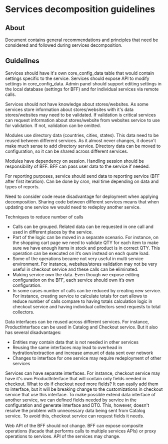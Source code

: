 # Services decomposition guidelines

## About

Document contains general recommendations and principles that need be considered and followed during services decomposition.

## Guidelines

Services should have it's own core_config_data table that would contain settings specific to the service. Services should expose API to modify settings in core_config_data. Admin panel should support editing settings in the local database (settings for BFF) and for individual services via remote calls.

Services should not have knowledge about stores/websites. As some services store information about stores/websites with it's data stores/websites may need to be validated. If validation is critical services can request information about stores/website from websites service to use for validation. If not, validation can be omitted.

Modules use directory data (countries, cities, states). This data need to be reused between different services. As it almost never changes, it doesn't make much sense to add directory service. Directory data can be moved to configuration, so it can be shared across different services.

Modules have dependency on session. Handling session should be responsibility of BFF. BFF can pass user data to the service if needed.

For reporting purposes, service should send data to reporting service (BFF after first iteration). Can be done by cron, real time depending on data and types of reports.

Need to consider code reuse disadvantage for deployment when applying decomposition. Sharing code between different services means that when updating one service we would need to redeploy another service.

Techniques to reduce number of calls
* Calls can be grouped. Related data can be requested in one call and used in different places by the service.
* Part of the logic can be moved in a separate scenario. For instance, on the shopping cart page we need to validate QTY for each item to make sure we have enough items in stock and product is in correct QTY. This operation can be executed on it’s own instead on each quote load.
* Some of the operations became not very useful in multi service environment. For instance, websites/stores validation may not be very useful in checkout service and these calls can be eliminated.
* Making service own the data. Even though we expose editing configuration on the BFF, each service should own it’s own configuration.
* In some cases number of calls can be reduced by creating new service. For instance, creating service to calculate totals for cart allows to reduce number of calls compare to having totals calculation logic in checkout service and having individual collectors send requests to total collectors.

Data interfaces can be reused across different services. For instance, ProductInterface can be used in Catalog and Checkout service. But it also has several disadvantages:
* Entities may contain data that is not needed in other services
* Reusing the same interfaces may lead to overhead in hydration/extraction and increase amount of data sent over network
* Changes to interface for one service may require redeployment of other services

Services can have separate interfaces. For instance, checkout service may have it's own ProductInterface that will contain only fields needed in checkout. What to do if checkout need more fields? It can easily add them to interface, but it will be breaking change to the customizations in checkout service that use this interface. To make possible extend data interface of another service, we can defined fields needed by service in the configuration and generate interface and DTO. This, however, doesn't resolve the problem with unnecessary data being sent from Catalog service. To avoid this, checkout service can request fields it needs.

Web API of the BFF should not change. BFF can expose composite operations (facade that performs calls to multiple services APIs) or proxy operations to services. API of the services may change.
